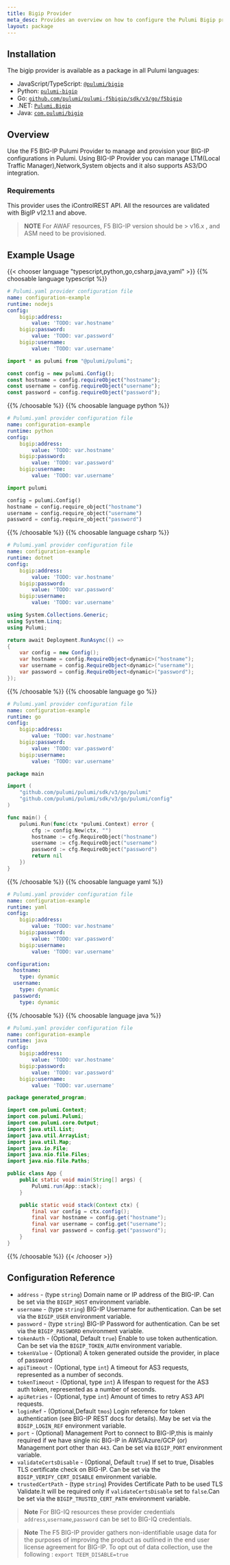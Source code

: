 ```yaml
---
title: Bigip Provider
meta_desc: Provides an overview on how to configure the Pulumi Bigip provider.
layout: package
---
```

## Installation

The bigip provider is available as a package in all Pulumi languages:

* JavaScript/TypeScript: [`@pulumi/bigip`](https://www.npmjs.com/package/@pulumi/bigip)
* Python: [`pulumi-bigip`](https://pypi.org/project/pulumi-bigip/)
* Go: [`github.com/pulumi/pulumi-f5bigip/sdk/v3/go/f5bigip`](https://github.com/pulumi/pulumi-bigip)
* .NET: [`Pulumi.Bigip`](https://www.nuget.org/packages/Pulumi.Bigip)
* Java: [`com.pulumi/bigip`](https://central.sonatype.com/artifact/com.pulumi/bigip)
## Overview

Use the F5 BIG-IP Pulumi Provider to manage and provision your BIG-IP
configurations in Pulumi. Using BIG-IP Provider you can manage LTM(Local Traffic Manager),Network,System objects and it also supports AS3/DO integration.
### Requirements

This provider uses the iControlREST API. All the resources are validated with BigIP v12.1.1 and above.

> **NOTE** For AWAF resources, F5 BIG-IP version should be > v16.x , and ASM need to be provisioned.
## Example Usage

{{< chooser language "typescript,python,go,csharp,java,yaml" >}}
{{% choosable language typescript %}}
```yaml
# Pulumi.yaml provider configuration file
name: configuration-example
runtime: nodejs
config:
    bigip:address:
        value: 'TODO: var.hostname'
    bigip:password:
        value: 'TODO: var.password'
    bigip:username:
        value: 'TODO: var.username'

```
```typescript
import * as pulumi from "@pulumi/pulumi";

const config = new pulumi.Config();
const hostname = config.requireObject("hostname");
const username = config.requireObject("username");
const password = config.requireObject("password");
```
{{% /choosable %}}
{{% choosable language python %}}
```yaml
# Pulumi.yaml provider configuration file
name: configuration-example
runtime: python
config:
    bigip:address:
        value: 'TODO: var.hostname'
    bigip:password:
        value: 'TODO: var.password'
    bigip:username:
        value: 'TODO: var.username'

```
```python
import pulumi

config = pulumi.Config()
hostname = config.require_object("hostname")
username = config.require_object("username")
password = config.require_object("password")
```
{{% /choosable %}}
{{% choosable language csharp %}}
```yaml
# Pulumi.yaml provider configuration file
name: configuration-example
runtime: dotnet
config:
    bigip:address:
        value: 'TODO: var.hostname'
    bigip:password:
        value: 'TODO: var.password'
    bigip:username:
        value: 'TODO: var.username'

```
```csharp
using System.Collections.Generic;
using System.Linq;
using Pulumi;

return await Deployment.RunAsync(() =>
{
    var config = new Config();
    var hostname = config.RequireObject<dynamic>("hostname");
    var username = config.RequireObject<dynamic>("username");
    var password = config.RequireObject<dynamic>("password");
});

```
{{% /choosable %}}
{{% choosable language go %}}
```yaml
# Pulumi.yaml provider configuration file
name: configuration-example
runtime: go
config:
    bigip:address:
        value: 'TODO: var.hostname'
    bigip:password:
        value: 'TODO: var.password'
    bigip:username:
        value: 'TODO: var.username'

```
```go
package main

import (
	"github.com/pulumi/pulumi/sdk/v3/go/pulumi"
	"github.com/pulumi/pulumi/sdk/v3/go/pulumi/config"
)

func main() {
	pulumi.Run(func(ctx *pulumi.Context) error {
		cfg := config.New(ctx, "")
		hostname := cfg.RequireObject("hostname")
		username := cfg.RequireObject("username")
		password := cfg.RequireObject("password")
		return nil
	})
}
```
{{% /choosable %}}
{{% choosable language yaml %}}
```yaml
# Pulumi.yaml provider configuration file
name: configuration-example
runtime: yaml
config:
    bigip:address:
        value: 'TODO: var.hostname'
    bigip:password:
        value: 'TODO: var.password'
    bigip:username:
        value: 'TODO: var.username'

```
```yaml
configuration:
  hostname:
    type: dynamic
  username:
    type: dynamic
  password:
    type: dynamic
```
{{% /choosable %}}
{{% choosable language java %}}
```yaml
# Pulumi.yaml provider configuration file
name: configuration-example
runtime: java
config:
    bigip:address:
        value: 'TODO: var.hostname'
    bigip:password:
        value: 'TODO: var.password'
    bigip:username:
        value: 'TODO: var.username'

```
```java
package generated_program;

import com.pulumi.Context;
import com.pulumi.Pulumi;
import com.pulumi.core.Output;
import java.util.List;
import java.util.ArrayList;
import java.util.Map;
import java.io.File;
import java.nio.file.Files;
import java.nio.file.Paths;

public class App {
    public static void main(String[] args) {
        Pulumi.run(App::stack);
    }

    public static void stack(Context ctx) {
        final var config = ctx.config();
        final var hostname = config.get("hostname");
        final var username = config.get("username");
        final var password = config.get("password");
    }
}
```
{{% /choosable %}}
{{< /chooser >}}
## Configuration Reference

- `address` - (type `string`) Domain name or IP address of the BIG-IP. Can be set via the `BIGIP_HOST` environment variable.
- `username` - (type `string`) BIG-IP Username for authentication. Can be set via the `BIGIP_USER` environment variable.
- `password` - (type `string`) BIG-IP Password for authentication. Can be set via the `BIGIP_PASSWORD` environment variable.
- `tokenAuth` - (Optional, Default `true`) Enable to use token authentication. Can be set via the `BIGIP_TOKEN_AUTH` environment variable.
- `tokenValue` - (Optional) A token generated outside the provider, in place of password
- `apiTimeout` - (Optional, type `int`) A timeout for AS3 requests, represented as a number of seconds.
- `tokenTimeout` - (Optional, type `int`) A lifespan to request for the AS3 auth token, represented as a number of seconds.
- `apiRetries` - (Optional, type `int`) Amount of times to retry AS3 API requests.
- `loginRef` - (Optional,Default `tmos`) Login reference for token authentication (see BIG-IP REST docs for details). May be set via the `BIGIP_LOGIN_REF` environment variable.
- `port` - (Optional) Management Port to connect to BIG-IP,this is mainly required if we have single nic BIG-IP in AWS/Azure/GCP (or) Management port other than `443`. Can be set via `BIGIP_PORT` environment variable.
- `validateCertsDisable` - (Optional, Default `true`) If set to true, Disables TLS certificate check on BIG-IP. Can be set via the `BIGIP_VERIFY_CERT_DISABLE` environment variable.
- `trustedCertPath` - (type `string`) Provides Certificate Path to be used TLS Validate.It will be required only if `validateCertsDisable` set to `false`.Can be set via the `BIGIP_TRUSTED_CERT_PATH` environment variable.

> **Note** For BIG-IQ resources these provider credentials `address`,`username`,`password` can be set to BIG-IQ credentials.

> **Note** The F5 BIG-IP provider gathers non-identifiable usage data for the purposes of improving the product as outlined in the end user license agreement for BIG-IP. To opt out of data collection, use the following : `export TEEM_DISABLE=true`